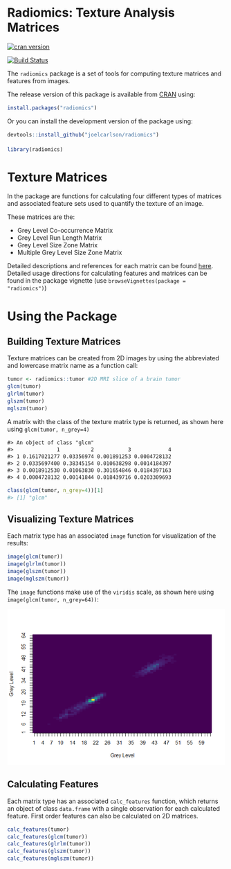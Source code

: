Radiomics: Texture Analysis Matrices
====================================

[![cran version](http://www.r-pkg.org/badges/version/radiomics)](http://cran.rstudio.com/web/packages/radiomics)

[![Build Status](https://travis-ci.org/joelcarlson/radiomics.svg?branch=master)](https://travis-ci.org/joelcarlson/radiomics)

The `radiomics` package is a set of tools for computing texture matrices and features from images.

The release version of this package is available from [CRAN](https://cran.r-project.org/web/packages/radiomics/index.html) using:

``` r
install.packages("radiomics")
```

Or you can install the development version of the package using:

``` r
devtools::install_github("joelcarlson/radiomics")

library(radiomics)
```

Texture Matrices
================

In the package are functions for calculating four different types of matrices and associated feature sets used to quantify the texture of an image.

These matrices are the:

-   Grey Level Co-occurrence Matrix
-   Grey Level Run Length Matrix
-   Grey Level Size Zone Matrix
-   Multiple Grey Level Size Zone Matrix

Detailed descriptions and references for each matrix can be found [here](http://joelcarlson.me/2015/07/10/radiomics-package/). Detailed usage directions for calculating features and matrices can be found in the package vignette (use `browseVignettes(package = "radiomics")`)

Using the Package
=================

Building Texture Matrices
-------------------------

Texture matrices can be created from 2D images by using the abbreviated and lowercase matrix name as a function call:

``` r
tumor <- radiomics::tumor #2D MRI slice of a brain tumor
glcm(tumor)
glrlm(tumor)
glszm(tumor)
mglszm(tumor)
```

A matrix with the class of the texture matrix type is returned, as shown here using `glcm(tumor, n_grey=4)`

    #> An object of class "glcm"
    #>              1          2           3            4
    #> 1 0.1617021277 0.03356974 0.001891253 0.0004728132
    #> 2 0.0335697400 0.38345154 0.010638298 0.0014184397
    #> 3 0.0018912530 0.01063830 0.301654846 0.0184397163
    #> 4 0.0004728132 0.00141844 0.018439716 0.0203309693

``` r
class(glcm(tumor, n_grey=4))[1]
#> [1] "glcm"
```

Visualizing Texture Matrices
----------------------------

Each matrix type has an associated `image` function for visualization of the results:

``` r
image(glcm(tumor))
image(glrlm(tumor))
image(glszm(tumor))
image(mglszm(tumor))
```

The `image` functions make use of the `viridis` scale, as shown here using `image(glcm(tumor, n_grey=64))`:

![Sample image](https://raw.githubusercontent.com/joelcarlson/radiomics/master/figs/README-tumorglcm-1.png)

Calculating Features
--------------------

Each matrix type has an associated `calc_features` function, which returns an object of class `data.frame` with a single observation for each calculated feature. First order features can also be calculated on 2D matrices.

``` r
calc_features(tumor)
calc_features(glcm(tumor))
calc_features(glrlm(tumor))
calc_features(glszm(tumor))
calc_features(mglszm(tumor))
```
